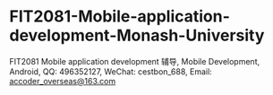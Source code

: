 # FIT2081-Mobile-application-development-Monash-University
FIT2081 Mobile application development 辅导, Mobile Development, Android, QQ: 496352127, WeChat: cestbon_688, Email: accoder_overseas@163.com
